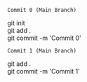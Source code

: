 `Commit 0 (Main Branch)` 

git init <br>
git add . <br>
git commit -m 'Commit 0' <br>

`Commit 1 (Main Branch)`

git add . <br>
git commit -m 'Commit 1'<br>